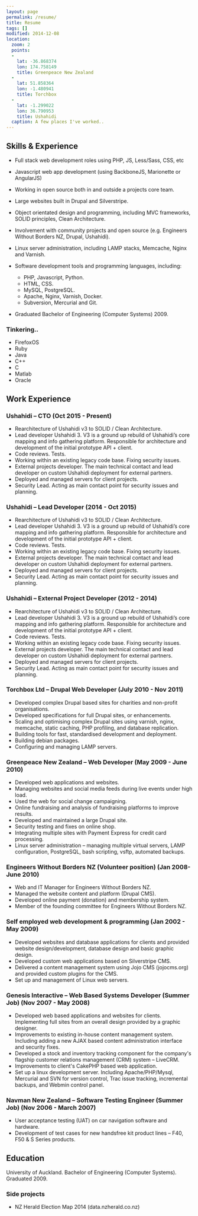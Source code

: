 ```yaml
---
layout: page
permalink: /resume/
title: Resume
tags: []
modified: 2014-12-08
location:
  zoom: 2
  points:
  -
    lat: -36.868374
    lon: 174.758149
    title: Greenpeace New Zealand
  -
    lat: 51.858364
    lon: -1.480941
    title: Torchbox
  -
    lat: -1.299022
    lon: 36.790953
    title: Ushahidi
  caption: A few places I've worked..
---
```




## Skills & Experience
* Full stack web development roles using PHP, JS, Less/Sass, CSS, etc
* Javascript web app development (using BackboneJS, Marionette or AngularJS)
* Working in open source both in and outside a projects core team.
* Large websites built in Drupal and Silverstripe.
* Object orientated design and programming, including MVC frameworks, SOLID principles, Clean Architecture.

* Involvement with community projects and open source (e.g. Engineers Without Borders NZ, Drupal, Ushahidi).
* Linux server administration, including LAMP stacks, Memcache, Nginx and Varnish.
* Software development tools and programming languages, including:
  * PHP, Javascript, Python.
  * HTML, CSS.
  * MySQL, PostgreSQL.
  * Apache, Nginx, Varnish, Docker.
  * Subversion, Mercurial and Git.
* Graduated Bachelor of Engineering (Computer Systems) 2009.

### Tinkering..

* FirefoxOS
* Ruby
* Java
* C++
* C
* Matlab
* Oracle

## Work Experience

### Ushahidi – CTO (Oct 2015 - Present)
* Rearchitecture of Ushahidi v3 to SOLID / Clean Architecture.
* Lead developer Ushahidi 3. V3 is a ground up rebuild of Ushahidi’s core mapping and info gathering platform. Responsible for architecture and development of the initial prototype API + client.
* Code reviews. Tests.
* Working within an existing legacy code base. Fixing security issues.
* External projects developer. The main technical contact and lead developer on custom Ushahidi deployment for external partners.
* Deployed and managed servers for client projects.
* Security Lead. Acting as main contact point for security issues and planning.

### Ushahidi – Lead Developer (2014 - Oct 2015)
* Rearchitecture of Ushahidi v3 to SOLID / Clean Architecture.
* Lead developer Ushahidi 3. V3 is a ground up rebuild of Ushahidi’s core mapping and info gathering platform. Responsible for architecture and development of the initial prototype API + client.
* Code reviews. Tests.
* Working within an existing legacy code base. Fixing security issues.
* External projects developer. The main technical contact and lead developer on custom Ushahidi deployment for external partners.
* Deployed and managed servers for client projects.
* Security Lead. Acting as main contact point for security issues and planning.

### Ushahidi – External Project Developer (2012 - 2014)
* Rearchitecture of Ushahidi v3 to SOLID / Clean Architecture.
* Lead developer Ushahidi 3. V3 is a ground up rebuild of Ushahidi’s core mapping and info gathering platform. Responsible for architecture and development of the initial prototype API + client.
* Code reviews. Tests.
* Working within an existing legacy code base. Fixing security issues.
* External projects developer. The main technical contact and lead developer on custom Ushahidi deployment for external partners.
* Deployed and managed servers for client projects.
* Security Lead. Acting as main contact point for security issues and planning.

### Torchbox Ltd – Drupal Web Developer (July 2010 - Nov 2011)
* Developed complex Drupal based sites for charities and non-profit organisations.
* Developed specifications for full Drupal sites, or enhancements.
* Scaling and optimising complex Drupal sites using varnish, nginx, memcache, static caching, PHP profiling, and database replication.
* Building tools for fast, standardised development and deployment.
* Building debian packages.
* Configuring and managing LAMP servers.

### Greenpeace New Zealand – Web Developer (May 2009 - June 2010)
* Developed web applications and websites.
* Managing websites and social media feeds during live events under high load.
* Used the web for social change campaigning.
* Online fundraising and analysis of fundraising platforms to improve results.
* Developed and maintained a large Drupal site.
* Security testing and fixes on online shop.
* Integrating multiple sites with Payment Express for credit card processing.
* Linux server administration – managing multiple virtual servers, LAMP configuration, PostgreSQL, bash scripting, vsftp, automated backups.

### Engineers Without Borders NZ (Volunteer position) (Jan 2008-June 2010)
* Web and IT Manager for Engineers Without Borders NZ.
* Managed the website content and platform (Drupal CMS).
* Developed online payment (donation) and membership system.
* Member of the founding committee for Engineers Without Borders NZ.

### Self employed web development & programming (Jan 2002 - May 2009)
* Developed websites and database applications for clients and provided website design/development, database design and basic graphic design.
* Developed custom web applications based on Silverstripe CMS.
* Delivered a content management system using Jojo CMS (jojocms.org) and provided custom plugins for the CMS.
* Set up and management of Linux web servers.

### Genesis Interactive – Web Based Systems Developer (Summer Job) (Nov 2007 - May 2008)
* Developed web based applications and websites for clients. Implementing full sites from an overall design provided by a graphic designer.
* Improvements to existing in-house content management system.  Including adding a new AJAX based content administration interface and security fixes.
* Developed a stock and inventory tracking component for the company's flagship customer relations management (CRM) system – LiveCRM.
* Improvements to client's CakePHP based web application.
* Set up a linux development server. Including Apache/PHP/Mysql, Mercurial and SVN for version control, Trac issue tracking, incremental backups, and Webmin control panel.

### Navman New Zealand – Software Testing Engineer (Summer Job) (Nov 2006 - March 2007)
* User acceptance testing (UAT) on car navigation software and hardware.
* Development of test cases for new handsfree kit product lines – F40, F50 & S Series products.

## Education

University of Auckland. Bachelor of Engineering (Computer Systems). Graduated 2009.

### Side projects

* NZ Herald Election Map 2014 (data.nzherald.co.nz)

